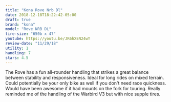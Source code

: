 ```yaml
---
title: "Kona Rove Nrb Dl"
date: 2018-12-18T18:22:42-05:00
draft: true
brand: "kona"
model: "Rove NRB DL"
tire-size: "650b x 47"
youtube: https://youtu.be/JR6hXEN24wY
review-date: "11/29/18"
utility: 1
handling: 7
stars: 4.5
---
```


The Rove has a fun all-rounder handling that strikes a great balance between
stability and responsiveness.  Ideal for long rides on mixed terrain.  Could
potentially be your only bike as well if you don't need race quickness.  Would
have been awesome if it had mounts on the fork for touring.  Really reminded me
of the handling of the Warbird V3 but with nice supple tires.
